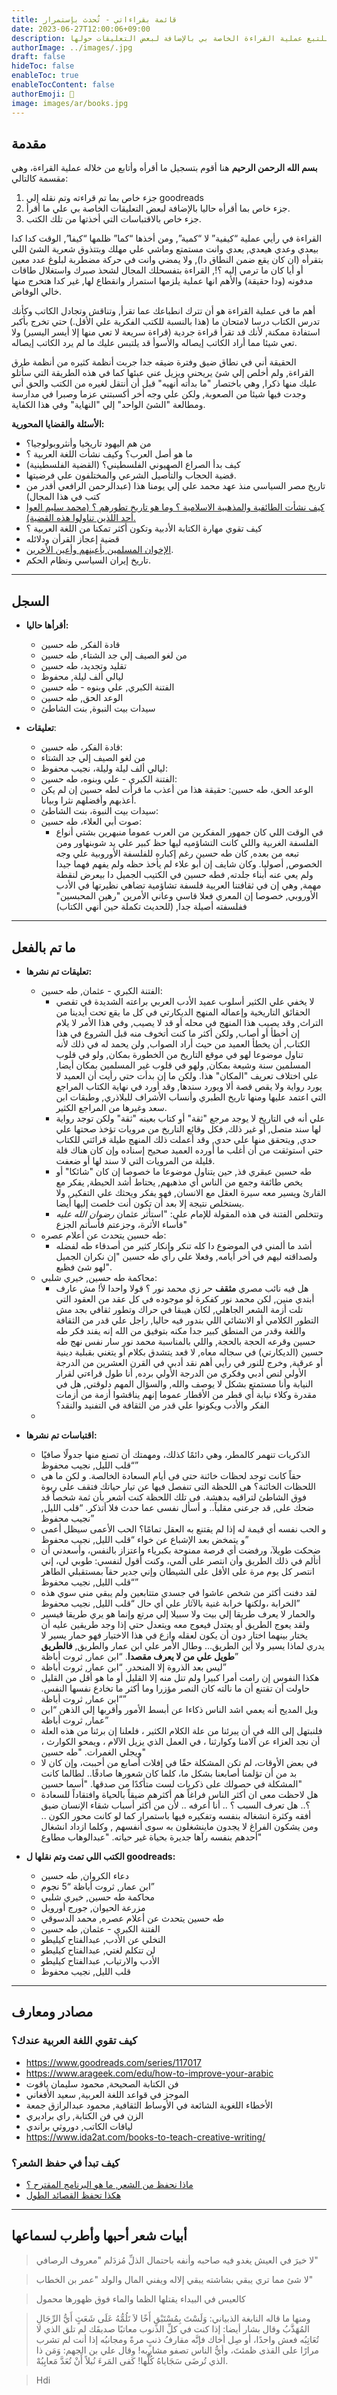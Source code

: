 ```yaml
---
title: قائمة بقراءاتي - تُحدث بإستمرار
date: 2023-06-27T12:00:06+09:00
description: محاولة للتبع عملية القراءة الخاصة بي بالإضافة لبعض التعليقات حولها.
authorImage: ../images/.jpg
draft: false
hideToc: false
enableToc: true
enableTocContent: false
authorEmoji: 👺
image: images/ar/books.jpg
---
```

## مقدمة

**بسم الله الرحمن الرحيم**
هنا أقوم بتسجيل ما أقرأه وأتابع من خلاله عملية القراءة، وهي مقسمة كالتالي:

1. جزء خاص بما تم قراءته وتم نقله إلي goodreads
2. جزء خاص بما أقرأه حاليا بالإضافة لبعض التعليقات الخاصة بي علي ما أقرأ.
3. جزء خاص بالاقتباسات التي أخذتها من تلك الكتب.

القراءة في رأيي عملية “كيفية” لا “كمية”, ومن أخذها “كما” ظلمها “كيفا”, الوقت كدا كدا بيعدي وعدي هيعدي, يعدي وانت مستمتع وماشي علي مهلك وبتتذوق شعرية الشئ اللي بتقرأه (ان كان يقع ضمن النطاق دا), ولا يمضي وانت في حركة مضطربة لبلوغ عدد معين أو أيا كان ما ترمي إليه ؟!, القراءة بتفسحلك المجال لشحذ صبرك واستغلال طاقات مدفونه (ودا حقيقة) والأهم انها عملية يلزمها استمرار وانقطاع لها, غير كدا هتخرج منها خالي الوفاض.

أهم ما في عملية القراءة هو أن تترك انطباعك عما تقرأ, وتناقش وتجادل الكاتب وكأنك تدرس الكتاب درسا لامتحان ما (هذا بالنسبة للكتب الفكرية علي الأقل.) حتي تخرج بأكبر استفادة ممكنة, لأنك قد تقرأ قراءة جردية (قراءة سريعة لا تعي منها إلا أيسر اليسير) ولا تعي شيئا مما أراد الكاتب إيصاله والأسوأ قد يلتبس عليك ما لم يرد الكاتب إيصاله.

الحقيقة أني في نطاق ضيق وفترة ضيقه جدا جربت أنظمة كثيره من أنظمة طرق القراءة, ولم أخلص إلي شئ يريحني ويزيل عني عبئها كما في هذه الطريقة التي سأتلو عليك منها ذكرا, وهي باختصار "ما بدأته أنهيه" قبل أن أنتقل لغيره من الكتب والحق أني وجدت فيها شيئا من الصعوبة, ولكن علي وجه أخر أكسبتني عزما وصبرا في مدارسة ومطالعة "الشئ الواحد" إلي "النهاية" وفي هذا الكفاية.

**الأسئلة والقضايا المحورية:**

- من هم اليهود تاريخيا وأنثروبولوجيا؟
- ما هو أصل العرب؟ وكيف نشأت اللغة العربية ؟
- كيف بدأ الصراع الصهيوني الفلسطيني؟ (القضية الفلسطينية)
- قضية الحجاب والتأصيل الشرعي والمختلفون علي فرضيتها.
- تاريخ مصر السياسي منذ عهد محمد علي إلي يومنا هذا (عبدالرحمن الرافعي أقدر من كتب في هذا المجال)
- [كيف نشأت الطائفية والمذهبية الاسلامية ؟ وما هو تاريخ تطورهم ؟ (محمد سليم العوا أحد اللذين تناولوا هذه القضية).](https://www.ida2at.com/9-books-contemporary-salafi-movement/)
- كيف تقوي مهارة الكتابة الأدبية وتكون أكثر تمكنا من اللغة العربية ؟
- قضية إعجاز القرأن ودلائله
- [الإخوان المسلمين بأعينهم وأعين الأخرين](https://www.ida2at.com/important-12-books-muslim-brotherhood/).
- تاريخ إيران السياسي ونظام الحكم.

---

## السجل

- **أقرأها حاليا:**
 	- قادة الفكر, طه حسين
 	- من لغو الصيف إلي جد الشتاء, طه حسين
 	- تقليد وتجديد، طه حسين
 	- ليالي ألف ليلة, محفوظ
 	- الفتنة الكبري, علي وبنوه - طه حسين
 	- الوعد الحق, طه حسين
 	- سيدات بيت النبوة, بنت الشاطئ

- **تعليقات**:
 	- قادة الفكر، طه حسين:
 	- من لغو الصيف إلي جد الشتاء
 	- ليالي ألف ليلة وليلة، نجيب محفوظ:
 	- الفتنة الكبري - علي وبنوه، طه حسين:
 	- الوعد الحق، طه حسين: حقيقة هذا من أعذب ما قرأت لطه حسين إن لم يكن أعذبهم وأفضلهم نثرا وبيانا.
 	- سيدات بيت النبوة، بنت الشاطئ:
 	- صوت أبي العلاء، طه حسين:
  		- في الوقت اللي كان جمهور المفكرين من العرب عموما منبهرين بشتي أنواع الفلسفة الغربية واللي كانت التشاؤميه ليها حظ كبير علي يد شوبنهاور ومن تبعه من بعده, كان طه حسين رغم إكباره للفلسفة الأوروبية علي وجه الخصوص, أصوليا. وكان شايف إن أبو علاء لم يأخذ حظه ولم يفهم فهما جيدا ولم يعي عنه أبناء جلدته, فطه حسين في الكتيب الجميل دا بيعرض لنقطة مهمة, وهي إن في ثقافتنا العربية فلسفة تشاؤمية تضاهي نظيرتها في الأدب الأوروبي, خصوصا إن المعري فعلا قاسي وعاني الأمرين "رهين المحبسين" ففلسفته أصيلة جدا, (للحديث تكملة حين أنهي الكتاب)

----

## ما تم بالفعل

- **تعليقات تم نشرها:**
 	- الفتنة الكبري - عثمان, طه حسين:
  		- لا يخفي علي الكثير أسلوب عميد الأدب العربي براعته الشديدة في تقصي الحقائق التاريخية وإعماله المنهج الديكارتي في كل ما يقع تحت أيدينا من التراث, وقد يصيب هذا المنهج في محله أو قد لا يصيب, وفي هذا الأمر لا يلام إن أخطأ أو أصاب, ولكن أكثر ما كنت أتخوف منه قبل الشروع في هذا الكتاب, أن يخطأ العميد من حيث أراد الصواب, ولن يحمد له في ذلك لأنه تناول موضوعا لهو في موقع التاريخ من الخطورة بمكان, ولو في قلوب المسلمين سنة وشيعة بمكان, ولهو في قلوب غير المسلمين بمكان أيضا, علي اختلاف تعريف "المكان" هذا. ولكن ما إن بدأت حتي رأيت أن العميد لا يورد رواية ولا يقص قصة ألا ويورد سندها, وقد أورد في نهاية الكتاب المراجع التي اعتمد عليها ومنها تاريخ الطبري وأنساب الأشراف للبلاذري, وطبقات ابن سعد وغيرها من المراجع الكثير.
  		- علي أنه في التاريخ لا يوجد مرجع "ثقة" أو كتاب بعينه "ثقة" ولكن توجد رواية لها سند متصل, أو غير ذلك, فكل وقائع التاريخ من مرويات تؤخذ صحتها علي حدي, ويتحقق منها علي حدي, وقد أعملت ذلك المنهج طيلة قرائتي للكتاب حتي استوثقت من أن أغلب ما أورده العميد صحيح إسناده وإن كان هناك قلة قليلة من المرويات التي لا سند لها أو ضعفت.
  		- طه حسين عبقري فذ, حين يتناول موضوعا ما خصوصا إن كان "شائكا" أو يخص طائفة وجمع من الناس أي مذهبهم, يحتاط أشد الحيطة, يفكر مع القارئ ويسير معه سيرة العقل مع الانسان, فهو يفكر ويحثك علي التفكير, ولا يستخلص نتيجة إلا بعد أن تكون أنت خلصت إليها أيضا.
  		- وتتخلص الفتنة في هذه المقولة للإمام علي: "استأثر عثمان _رضوان الله عليه_ فأساء الأثرة، وجزعتم فأسأتم الجزع"
 	- طه حسين يتحدث عن أعلام عصره:
  		- أشد ما ألمني في الموضوع دا كله تنكر وإنكار كثير من أصدقاء طه لفضله ولصداقته ليهم في أخر أيامه, وفعلا علي رأي طه حسين "إن نكران الجميل لهو شئ فظيع".
 	- محاكمة طه حسين, خيري شلبي:
  		- هل فيه نائب مصري **مثقف** حر زي محمد نور ؟ قولا واحدا لأ! مش عارف أبتدي منين, لكن محمد نور كفكرة لو موجوده في كل عقد من العقود التي تلت أزمة الشعر الجاهلي, لكان هيبقا في حراك وتطور ثقافي بجد مش التطور الكلامي أو الانشائي اللي بندور فيه حاليا, راجل علي قدر من الثقافة واللغة وقدر من المنطق كبير جدا مكنه بتوفيق من الله إنه يفند فكر طه حسين وقرعه الحجة بالحجة, واللي بالمناسبة محمد نور سار نفس نهج طه حسين (الديكارتي) في سجاله معاه, لا قعد يتشدق بكلام أو يتغني بقبلية دينية أو عرقية, وخرج للنور في رأيي أهم نقد أدبي في القرن العشرين من الدرجة الأولي لنص أدبي وفكري من الدرجة الأولي برده, أنا طول قراءتي لقرار النيابة وأنا مستمتع بشكل لا يوصف والله, والسؤال المهم دلوقتي, هل في مقدرة وكلاء نيابة أي قطر من الأقطار عموما إنهم يناقشوا أزمة من أزمات الفكر والأدب ويكونوا علي قدر من الثقافة في التفنيد والنقد؟
 	-

- **اقتباسات تم نشرها:**
 	- الذكريات تنهمر كالمطر، وهي دائمًا كذلك، ومهمتك أن تصنع منها جدولًا صافيًا “قلب الليل, نجيب محفوظ”
 	- حقاً كانت توجد لحظات خائنة حتى فى أيام السعادة الخالصة. و لكن ما هى اللحظات الخائنة؟ هى اللحظة التى تنفصل فيها عن تيار حياتك فتقف على ربوة فوق الشاطئ لتراقبه بدهشة. فى تلك اللحظة كنت أشعر بأن ثمة شخصاً قد ضحك على, قد جرعنى مقلباً.. و أسأل نفسى عما حدث فلا أتذكر. “قلب الليل, نجيب محفوظ”
 	- و الحب نفسه أي قيمة له إذا لم يقتنع به العقل تمامًا؟ الحب الأعمى سيظل أعمى و يتمخض بعد الإشباع عن خواء “قلب الليل, نجيب محفوظ”
 	- ضحكت طويلآ، ورفضت أي فرصة ممنوحة بكبرياء واعتزاز بالنفس، وأسعدني أن أتألم في ذلك الطريق وأن انتصر على ألمي، وكنت أقول لنفسي:  طوبي لي، إني انتصر كل يوم مرة على الأقل على الشيطان وإني جدير حقآ بمستقبلي الطاهر “قلب الليل, نجيب محفوظ”
 	- لقد دفنت أكثر من شخص عاشوا في جسدي متتابعين ولم يبقي مني سوي هذه الخرابة ،ولكنها خرابة غنية بالآثار علي أي حال “قلب الليل, نجيب محفوظ”
 	- والحمار لا يعرف طريقا إلي بيت ولا سبيلا إلي مرتع وإنما هو يري طريقا فيسير ولقد يعوج الطريق أو يعتدل فيعوج معه ويتعدل حتي إذا وجد طريقين عليه أن يختار بينهما اختار دون أن يكون لعقله وازع في هذا الاختيار فهو حمار يسير لا يدري لماذا يسير ولا أين الطريق… وطال الأمر علي ابن عمار والطريق, **فالطريق طويل علي من لا يعرف مقصدا**. “ابن عمار, ثروت أباظة”
 	- ليس بعد الذروة إلا المنحدر. “ابن عمار, ثروت أباظة”
 	- هكذا النفوس إن رامت أمرا كبيرا ولم تنل منه إلا القليل أو ما هو أقل من القليل حاولت أن تقتنع أن ما نالته كان النصر مؤزرا وما أكثر ما تخادع نفسها النفس. “ابن عمار, ثروت أباظة”
 	- ويل المديح أنه يعمي اشد الناس ذكاءا عن أبسط الأمور وأقربها إلي الذهن “ابن عمار, ثروت أباظة”
 	- فلنبتهل إلى الله في أن يبرئنا من علة الكلام الكثير ، فلعلنا إن برئنا من هذه العلة أن نجد العزاء عن آلامنا وكوارثنا ، في العمل الذي يزيل الآلام ، ويمحو الكوارث ، ويجلي الغمرات. "طه حسين"
 	- في بعض الأوقات، لم تكن المشكلة حقًا في إفلات أصابع من أحببت، وإن كان لا بد من أن تؤلمنا أصابعنا بشكل ما، كلما كان شعورها صادقًا.. لطالما كانت المشكلة في حصولك على ذكريات لست متأكدًا من صدقها. "أسما حسين"
 	- هل لاحظت معى ان أكثر الناس فراغاً هم أكثرهم ضيقاً بالحياة وافتقاداً للسعادة ؟.. هل تعرف السبب ؟ .. أنا أعرفه .. لأن من أكثر أسباب شقاء الإنسان ضيق أفقه وكثرة انشغاله بنفسه وتفكيره فيها باستمرار كما لو كانت محور الكون .. ومن يشكون الفراغ لا يجدون ماينشغلون به سوى أنفسهم , وكلما ازداد انشغال أحدهم بنفسه رآها جديرة بحياة غير حياته. "عبدالوهاب مطاوع"

- **الكتب اللي تمت وتم نقلها ل goodreads:**
 	- دعاء الكروان, طه حسين
 	- ابن عمار, ثروت أباظة “5 نجوم”
 	- محاكمة طه حسين, خيري شلبي
 	- مزرعة الحيوان, جورج أورويل
 	- طه حسين يتحدث عن أعلام عصره, محمد الدسوقي
 	- الفتنة الكبري - عثمان, طه حسين
 	- التخلي عن الأدب, عبدالفتاح كيليطو
 	- لن تتكلم لغتي, عبدالفتاح كيليطو
 	- الأدب والارتياب, عبدالفتاح كيليطو
 	- قلب الليل, نجيب محفوظ

---
## مصادر ومعارف

### كيف تقوي اللغة العربية عندك؟

- <https://www.goodreads.com/series/117017>
- <https://www.arageek.com/edu/how-to-improve-your-arabic>
- فن الكتابة الصحيحة, محمود سليمان ياقوت
- الموجز في قواعد اللغة العربية, سعيد الأفغاني
- الأخطاء اللغوية الشائعة في الأوساط الثقافية, محمود عبدالرازق جمعة
- الزن في فن الكتابة, راي براديري
- لياقات الكاتب, دوروثي براندي
- <https://www.ida2at.com/books-to-teach-creative-writing/>

### كيف تبدأ في حفظ الشعر؟

- [ماذا نحفظ من الشعر, ما هو البرنامج المقترح ؟](https://www.youtube.com/watch?v=z1Ndxjs_GT4)
- [هكذا تحفظ القصائد الطول](https://www.youtube.com/watch?v=TMbQ9aZMqwU)

---
## أبيات شعر أحبها وأطرب لسماعها

> لا خيرَ في العيش يغدو فيه صاحبه
> وأنفه باحتمال الذلِّ مُزدَلم
> "معروف الرصافي"

> لا شئ مما تري يبقي بشاشته
> يبقي إلاله ويفني المال والولد
> "عمر بن الخطاب"

> كالعيس في البيداء يقتلها الظما
> والماء فوق ظهورها محمول

> ومنها ما قاله النابغة الذبياني:
وَلَسْتَ بِمُسْتَبْقٍ أَخًا لاَ تَلُمُّهُ 
عَلَى شَعَثٍ أَيُّ الرِّجَالِ المُهَذَّبُ
وقال بشار أيضا:
إذا كنت في كلِّ الذنوب معاتبًا
صديقَك لم تلق الذي لا تُعَاتِبُه 
فعش واحدًا، أو صِل أخاك فإنَّه
مقارفُ ذنبٍ مرةً ومجانبُه
إذا أنت لم تشرب مرارًا على القذى
ظمئتَ، وأيُّ الناس تصفو مشاربه! 
وقال علي بن الجهم: 
‏وَمَن ذا الذي تُرضَى سَجَاياهُ كُلُّها!
 كَفى المَرءَ نُبلاً أَنْ تُعَدَّ مَعايِبُهْ.

> Hdi